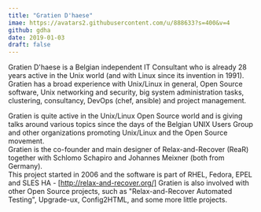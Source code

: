 ```yaml
---
title: "Gratien D'haese"
imae: https://avatars2.githubusercontent.com/u/888633?s=400&v=4
github: gdha
date: 2019-01-03
draft: false
---
```


Gratien D'haese is a Belgian independent IT Consultant who is already 28 years active in the Unix world
(and with Linux since its invention in 1991).  
Gratien has a broad experience with Unix/Linux in general, Open Source software, Unix networking and security,
big system administration tasks, clustering, consultancy, DevOps (chef, ansible) and project management.  

Gratien is quite active in the Unix/Linux Open Source world and
is giving talks around various topics since the days of the Belgian UNIX Users Group and other organizations
promoting Unix/Linux and the Open Source movement.  
Gratien is the co-founder and main designer of Relax-and-Recover (ReaR) together with
Schlomo Schapiro and Johannes Meixner (both from Germany).  
This project started in 2006 and the software is part of RHEL, Fedora, EPEL and SLES HA - 
[http://relax-and-recover.org/] Gratien is also involved with other Open Source projects,
such as "Relax-and-Recover Automated Testing", Upgrade-ux, Config2HTML, and some more little projects.  

